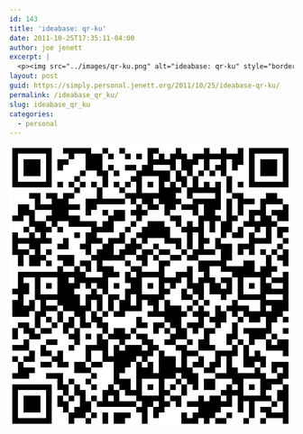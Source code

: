 ```yaml
---
id: 143
title: 'ideabase: qr-ku'
date: 2011-10-25T17:35:11-04:00
author: joe jenett
excerpt: |
  <p><img src="../images/qr-ku.png" alt="ideabase: qr-ku" style="border:none;"></p>
layout: post
guid: https://simply.personal.jenett.org/2011/10/25/ideabase-qr-ku/
permalink: /ideabase_qr_ku/
slug: ideabase_qr_ku
categories:
  - personal
---
```

<img src="../images/qr-ku.png" alt="ideabase: qr-ku" style="border:none;">